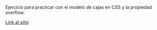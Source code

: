 Ejercicio para practicar con el modelo de cajas en CSS y la propiedad overflow.

[Link al sitio](https://dbsantiago.github.io/Codecademy/FrontEndEngineer/14-lakeTahoe/index.html)